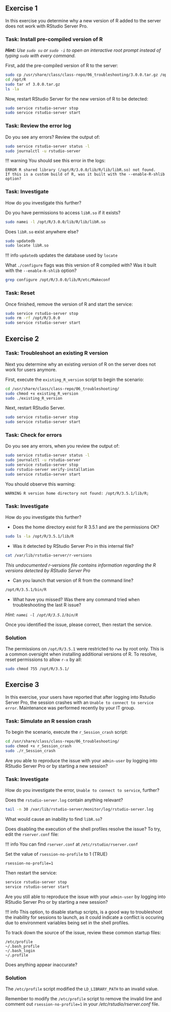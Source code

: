 
## Exercise 1

In this exercise you determine why a new version of R added to the server does not work with RStudio Server Pro. 


### Task: Install pre-compiled version of R

_**Hint:** Use `sudo su` or `sudo -i` to open an interactive root prompt instead of typing `sudo` with every command._

First, add the pre-compiled version of R to the server:

```sh
sudo cp /usr/share/class/class-repo/06_troubleshooting/3.0.0.tar.gz /opt/R/
cd /opt/R
sudo tar xf 3.0.0.tar.gz
ls -la
```

Now, restart RStudio Server for the new version of R to be detected:

```sh
sudo service rstudio-server stop
sudo service rstudio-server start
```

### Task: Review the error log

Do you see any errors?  Review the output of:

```sh
sudo service rstudio-server status -l
sudo journalctl -u rstudio-server
```


!!! warning
    You should see this error in the logs:

```
ERROR R shared library (/opt/R/3.0.0/lib/R/lib/libR.so) not found. 
If this is a custom build of R, was it built with the --enable-R-shlib option?
```

### Task: Investigate

How do you investigate this further?  

Do you have permissions to access `libR.so` if it exists?  
 
```sh
sudo namei -l /opt/R/3.0.0/lib/R/lib/libR.so
```

Does `libR.so` exist anywhere else?

```sh
sudo updatedb
sudo locate libR.so
```

!!! info
    `updatedb` updates the database used by `locate`

What `./configure` flags was this version of R compiled with?  Was it built with the `--enable-R-shlib` option?

```sh
grep configure /opt/R/3.0.0/lib/R/etc/Makeconf
```

### Task: Reset

Once finished, remove the version of R and start the service:

```sh
sudo service rstudio-server stop
sudo rm -rf /opt/R/3.0.0
sudo service rstudio-server start
```

## Exercise 2

### Task: Troubleshoot an existing R version

Next you determine why an existing version of R on the server does not work for users anymore.

First, execute the `existing_R_version` script to begin the scenario:

```sh
cd /usr/share/class/class-repo/06_troubleshooting/
sudo chmod +x existing_R_version
sudo ./existing_R_version
```

Next, restart RStudio Server.

```sh
sudo service rstudio-server stop
sudo service rstudio-server start
```

### Task: Check for errors

Do you see any errors, when you review the output of:

```sh
sudo service rstudio-server status -l
sudo journalctl -u rstudio-server
sudo service rstudio-server stop
sudo rstudio-server verify-installation
sudo service rstudio-server start
```

You should observe this warning:

```
WARNING R version home directory not found: /opt/R/3.5.1/lib/R;
```

### Task: Investigate

How do you investigate this further?  

* Does the home directory exist for R 3.5.1 and are the permissions OK?  
 
```sh
sudo ls -la /opt/R/3.5.1/lib/R
```

* Was it detected by RStudio Server Pro in this internal file?

```sh
cat /var/lib/rstudio-server/r-versions
```

_This undocumented r-versions file contains information regarding the R versions detected by RStudio Server Pro_

* Can you launch that version of R from the command line?

```sh
/opt/R/3.5.1/bin/R
```

* What have you missed?  Was there any command tried when troubleshooting the last R issue?
  
_Hint:  `namei -l /opt/R/3.5.1/bin/R`_

Once you identified the issue, please correct, then restart the service. 
  
### Solution

The permissions on `/opt/R/3.5.1` were restricted to `rwx` by root only.  This is a common oversight when installing additional versions of R.  To resolve, reset permissions to allow `r-x` by all:

```sh
sudo chmod 755 /opt/R/3.5.1/
```

## Exercise 3


In this exercise, your users have reported that after logging into Rstudio Server Pro, the session crashes with an `Unable to connect to service error`.  Maintenance was performed recently by your IT group.

### Task: Simulate an R session crash

To begin the scenario, execute the `r_Session_crash` script:

```sh
cd /usr/share/class/class-repo/06_troubleshooting/
sudo chmod +x r_Session_crash
sudo ./r_Session_crash
```
      
Are you able to reproduce the issue with your `admin-user` by logging into RStudio Server Pro or by starting a new session?

### Task: Investigate

How do you investigate the error, `Unable to connect to service`,  further?

Does the `rstudio-server.log` contain anything relevant?  
 
```sh
tail -n 30 /var/lib/rstudio-server/monitor/log/rstudio-server.log
```

What would cause an inability to find `libR.so`?  



Does disabling the execution of the shell profiles resolve the issue?  To try, edit the `rserver.conf` file:

!!! info
    You can find `rserver.conf` at `/etc/rstudio/rserver.conf`

Set the value of `rsession-no-profile` to 1 (TRUE)

```
rsession-no-profile=1
```

Then restart the service:
      
```sh
service rstudio-server stop
service rstudio-server start
```

Are you still able to reproduce the issue with your `admin-user` by logging into RStudio Server Pro or by starting a new session?

!!! info 
    This option, to disable startup scripts, is a good way to troubleshoot the inability for sessions to launch, as it could indicate a conflict is occuring due to environment variables being set in the shell profiles.

 
To track down the source of the issue, review these common startup files:
 
```
/etc/profile
~/.bash_profile
~/.bash_login
~/.profile
```

Does anything appear inaccurate?


### Solution 

The `/etc/profile` script modified the `LD_LIBRARY_PATH` to an invalid value.  

Remember to modify the `/etc/profile` script to remove the invalid line and comment out `rsession-no-profile=1` in your _/etc/rstudio/rserver.conf_ file.
